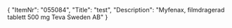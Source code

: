 {
  "ItemNr": "055084",
  "Title": "test",
  "Description": "Myfenax, filmdragerad tablett 500 mg Teva Sweden AB"
}